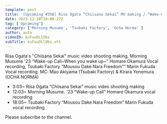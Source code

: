 ```yaml
---
template: post
title: '[Upcoming #358] Risa Ogata “Chiisana Sekai” MV making / “Wake-up Call” Homare Okamura Recording / "Mousou Dake Nara Freedom” Marin Fukuda Recording / MC: Mao Akiyama, Kirara Yonemura'
date: 2023-12-28T10:00:27Z
tag: ['Upcoming']
category: ['Morning Musume', 'Tsubaki Factory', 'Ocha Norma' ]
author: auto 
videoID: kuFuuDLlObs
subTitle: kuFuuDLlObs.vtt
---
```

Risa Ogata's "Chiisana Sekai" music video shooting making,  Morning Musume '23 "Wake-up Call~When you wake up~" Homare Okamura Vocal recording,  Tsubaki Factory "Mousou Dake Nara Freedom”" Marin Fukuda Vocal recording. MC: Mao Akiyama (Tsubaki Factory) & Kirara Yonemura (OCHA NORMA)

- 3:03~ Risa Ogata “Chiisana Sekai” music video shooting making
- 12:03~ Morning Musume. '23 "Wake-up Call" Homare Okamura vocal recording
- 18:05~ Tsubaki Factory “Mousou Dake Nara Freedom” Marin Fukuda vocal recording

Please subscribe to the channel.

